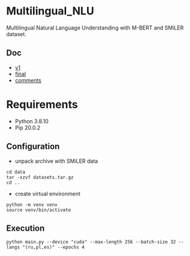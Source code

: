 # Multilingual_NLU
Multilingual Natural Language Understanding with M-BERT and SMiLER dataset.

## Doc
- [v1](https://demo.hedgedoc.org/0ezHN-JjQGm7Oog9j-Ty0A)
- [final](https://demo.hedgedoc.org/DvFln3INS12i5sH8q8tIfw)
- [comments](https://demo.hedgedoc.org/T4G22XgsSHGTEUNk7J5s_w)

# Requirements
- Python 3.8.10
- Pip 20.0.2

## Configuration
- unpack archive with SMiLER data
```
cd data
tar -xzvf datasets.tar.gz
cd ..
```

- create virtual environment
```
python -m venv venv
source venv/bin/activate
```

## Execution
```
python main.py --device "cuda" --max-length 256 --batch-size 32 --langs "(ru,pl,es)" --epochs 4
```
